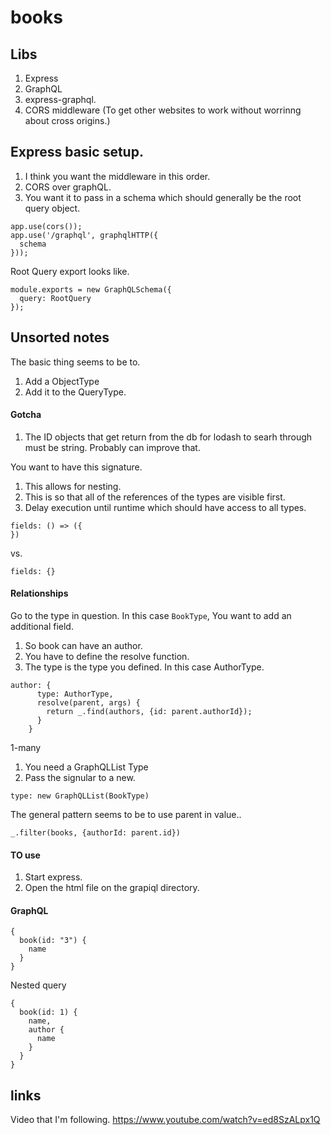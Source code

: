 # books

## Libs

1. Express
2. GraphQL
3. express-graphql.
4. CORS middleware (To get other websites to work without worrinng about cross origins.)

## Express basic setup.

1. I think you want the middleware in this order.
2. CORS over graphQL.
3. You want it to pass in a schema which should generally be the root query object.

```
app.use(cors());
app.use('/graphql', graphqlHTTP({
  schema
}));

```

Root Query export looks like.
```
module.exports = new GraphQLSchema({
  query: RootQuery
});
```


## Unsorted notes

The basic thing seems to be to.
1. Add a ObjectType
2. Add it to the QueryType.

#### Gotcha

1. The ID objects that get return from the db for lodash to searh through must be string. Probably can improve that.


You want to have this signature.

1. This allows for nesting.
2. This is so that all of the references of the types are visible first.
3. Delay execution until runtime which should have access to all types.

```
fields: () => ({
})
```

vs.

```
fields: {}
```


#### Relationships

Go to the type in question.
In this case `BookType`,
You want to add an additional field.

1. So book can have an author.
2. You have to define the resolve function.
3. The type is the type you defined. In this case AuthorType.

```
author: {
      type: AuthorType,
      resolve(parent, args) {
        return _.find(authors, {id: parent.authorId});
      }
    }
```

1-many

1. You need a GraphQLList Type
2. Pass the signular to a new.

```
type: new GraphQLList(BookType)
```

The general pattern seems to be to use parent in value..
```
_.filter(books, {authorId: parent.id})
```


#### TO use

1. Start express.
2. Open the html file on the grapiql directory.

#### GraphQL

```
{
  book(id: "3") {
    name
  }
}
```

Nested query
```
{
  book(id: 1) {
    name,
    author {
      name
    }
  }
}
```

## links

Video that I'm following.
https://www.youtube.com/watch?v=ed8SzALpx1Q